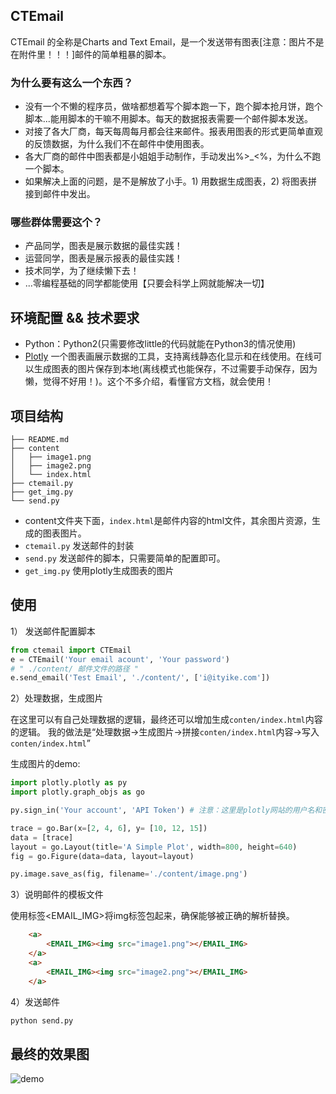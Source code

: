 ## CTEmail

CTEmail 的全称是Charts and Text Email，是一个发送带有图表[注意：图片不是在附件里！！！]邮件的简单粗暴的脚本。

### 为什么要有这么一个东西？
* 没有一个不懒的程序员，做啥都想着写个脚本跑一下，跑个脚本抢月饼，跑个脚本...能用脚本的干嘛不用脚本。每天的数据报表需要一个邮件脚本发送。
* 对接了各大厂商，每天每周每月都会往来邮件。报表用图表的形式更简单直观的反馈数据，为什么我们不在邮件中使用图表。
* 各大厂商的邮件中图表都是小姐姐手动制作，手动发出%>_<%，为什么不跑一个脚本。
* 如果解决上面的问题，是不是解放了小手。1) 用数据生成图表，2) 将图表拼接到邮件中发出。

### 哪些群体需要这个？
* 产品同学，图表是展示数据的最佳实践！
* 运营同学，图表是展示报表的最佳实践！
* 技术同学，为了继续懒下去！
* ...零编程基础的同学都能使用【只要会科学上网就能解决一切】


## 环境配置 && 技术要求

* Python：Python2(只需要修改little的代码就能在Python3的情况使用)
* [Plotly](https://plot.ly/) 一个图表画展示数据的工具，支持离线静态化显示和在线使用。在线可以生成图表的图片保存到本地(离线模式也能保存，不过需要手动保存，因为懒，觉得不好用！)。这个不多介绍，看懂官方文档，就会使用！

## 项目结构

```
├── README.md
├── content
│   ├── image1.png
│   ├── image2.png
│   └── index.html
├── ctemail.py
├── get_img.py
└── send.py
```

* content文件夹下面，`index.html`是邮件内容的html文件，其余图片资源，生成的图表图片。
* `ctemail.py` 发送邮件的封装
* `send.py` 发送邮件的脚本，只需要简单的配置即可。
* `get_img.py` 使用plotly生成图表的图片


## 使用

1） 发送邮件配置脚本
```python
from ctemail import CTEmail
e = CTEmail('Your email acount', 'Your password')
# " ./content/ 邮件文件的路径 "
e.send_email('Test Email', './content/', ['i@ityike.com'])
```

2）处理数据，生成图片

在这里可以有自己处理数据的逻辑，最终还可以增加生成`conten/index.html`内容的逻辑。
我的做法是“处理数据->生成图片->拼接`conten/index.html`内容->写入`conten/index.html`”

生成图片的demo:
```python
import plotly.plotly as py
import plotly.graph_objs as go

py.sign_in('Your account', 'API Token') # 注意：这里是plotly网站的用户名和密码

trace = go.Bar(x=[2, 4, 6], y= [10, 12, 15])
data = [trace]
layout = go.Layout(title='A Simple Plot', width=800, height=640)
fig = go.Figure(data=data, layout=layout)

py.image.save_as(fig, filename='./content/image.png')
```

3）说明邮件的模板文件

使用标签<EMAIL_IMG>将img标签包起来，确保能够被正确的解析替换。
```html
    <a>
        <EMAIL_IMG><img src="image1.png"></EMAIL_IMG>
    </a>
    <a>
        <EMAIL_IMG><img src="image2.png"></EMAIL_IMG>
    </a>
```

4）发送邮件

```bash
python send.py
```

## 最终的效果图

![demo](https://raw.githubusercontent.com/dyike/CTEmail/master/images/demo.jpeg)




